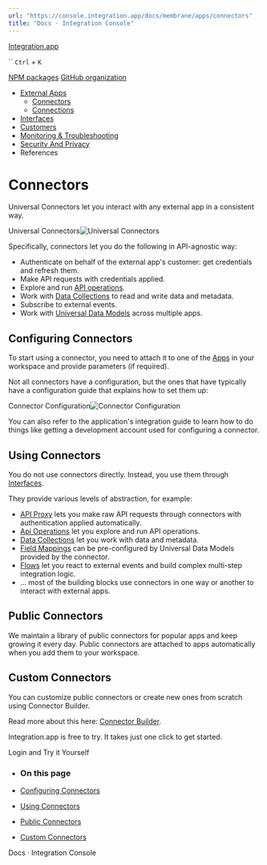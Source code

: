 ```yaml
---
url: "https://console.integration.app/docs/membrane/apps/connectors"
title: "Docs · Integration Console"
---
```


[Integration.app](https://integration.app/)

`` `Ctrl` + `K`

[NPM packages](https://www.npmjs.com/~integration.app) [GitHub organization](https://github.com/integration-app)

- [External Apps](https://console.integration.app/docs/membrane/apps)
  - [Connectors](https://console.integration.app/docs/membrane/apps/connectors)
  - [Connections](https://console.integration.app/docs/membrane/apps/connections)
- [Interfaces](https://console.integration.app/docs/membrane/interfaces)
- [Customers](https://console.integration.app/docs/membrane/customers)
- [Monitoring & Troubleshooting](https://console.integration.app/docs/membrane/monitoring)
- [Security And Privacy](https://console.integration.app/docs/membrane/security-and-privacy)
- References

# Connectors

Universal Connectors let you interact with any external app in a consistent way.

Universal Connectors![Universal Connectors](https://console.integration.app/images/docs/connectors.png)

Specifically, connectors let you do the following in API-agnostic way:

- Authenticate on behalf of the external app's customer: get credentials and refresh them.
- Make API requests with credentials applied.
- Explore and run [API operations](https://console.integration.app/docs/membrane/interfaces/api-operations).
- Work with [Data Collections](https://console.integration.app/docs/membrane/interfaces/data-collections) to read and write data and metadata.
- Subscribe to external events.
- Work with [Universal Data Models](https://console.integration.app/docs/membrane/references/udm) across multiple apps.

## Configuring Connectors

To start using a connector, you need to attach it to one of the [Apps](https://console.integration.app/docs/membrane/apps) in your workspace and provide parameters (if required).

Not all connectors have a configuration, but the ones that have typically have a configuration guide that explains how to set them up:

Connector Configuration![Connector Configuration](https://console.integration.app/images/docs/connector-configuration.png)

You can also refer to the application's integration guide to learn how to do things like getting a development account used for configuring a connector.

## Using Connectors

You do not use connectors directly. Instead, you use them through [Interfaces](https://console.integration.app/docs/membrane/interfaces).

They provide various levels of abstraction, for example:

- [API Proxy](https://console.integration.app/docs/membrane/interfaces/api-proxy) lets you make raw API requests through connectors with authentication applied automatically.
- [Api Operations](https://console.integration.app/docs/membrane/interfaces/api-operations) let you explore and run API operations.
- [Data Collections](https://console.integration.app/docs/membrane/interfaces/data-collections) let you work with data and metadata.
- [Field Mappings](https://console.integration.app/docs/membrane/interfaces/field-mappings) can be pre-configured by Universal Data Models provided by the connector.
- [Flows](https://console.integration.app/docs/membrane/interfaces/flows) let you react to external events and build complex multi-step integration logic.
- ... most of the building blocks use connectors in one way or another to interact with external apps.

## Public Connectors

We maintain a library of public connectors for popular apps and keep growing it every day. Public connectors are attached to apps automatically when you add them to your workspace.

## Custom Connectors

You can customize public connectors or create new ones from scratch using Connector Builder.

Read more about this here: [Connector Builder](https://console.integration.app/docs/connector-builder).

Integration.app is free to try. It takes just one click to get started.

Login and Try it Yourself

- ### On this page

- [Configuring Connectors](https://console.integration.app/docs/membrane/apps/connectors#configuring-connectors)
- [Using Connectors](https://console.integration.app/docs/membrane/apps/connectors#using-connectors)
- [Public Connectors](https://console.integration.app/docs/membrane/apps/connectors#public-connectors)
- [Custom Connectors](https://console.integration.app/docs/membrane/apps/connectors#custom-connectors)

Docs · Integration Console